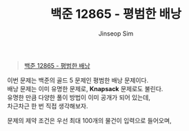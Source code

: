 ﻿---
layout: post
title: "백준 12865 - 평범한 배낭"
categories: Baekjoon
tags: [cpp]
author:
  - Jinseop Sim
---
> [백준 12865 - 평범한 배낭](https://www.acmicpc.net/problem/12865)

이번 문제는 백준의 골드 5 문제인 평범한 배낭 문제이다.  
배낭 문제는 이미 유명한 문제로, __Knapsack__ 문제로도 불린다.  
유명한 만큼 다양한 풀이 방법이 이미 공개가 되어 있는데,  
차근차근 한 번 직접 생각해보자.  

문제의 제약 조건은 우선 최대 100개의 물건이 입력으로 들어오며,  
